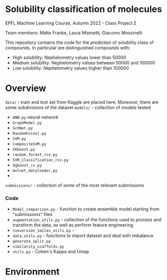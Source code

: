 # Solubility classification of molecules

EPFL Machine Learning Course, Autumn 2022 - Class Project 2

Team members: Malte Franke, Laura Mismetti, Giacomo Mossinelli

This repository contains the code for the prediction of solubility class of compounds. In particular are distinguished compounds with:
- High solubility: Nephelometry values lower than 50000
- Medium solubility: Nephelometry values between 50000 and 100000
- Low solubility: Nephelometry values higher than 100000

# Overview
```data/``` - train and test set from Kaggle are placed here. Moreover, there are some subdivisions of the dataset 
```models/``` - collection of models tested
- ```ANN.py``` neural network
- ```GraphModel.py```
- ```SchNet.py```
- ```RandomForest.py```
- ```SVM.py```
- ```CompositeSVM.py```
- ```XGboost.py```
- ```random_forest_rcv.py```
- ```SVM_Classification_rcv.py```
- ```Xgboost_cv.py```
- ```molnet_dataloader.py```
- 
```submissions/``` - collection of some of the most relevant submissions 

### Code
- ```Model_comparison.py``` - function to create ensemble model starting from "submissions" files
- ```augmentation_utils.py``` - collection of the functions used to process and transform the data, as well as perform feature engineering
- ```conversion_smiles_utils.py``` -  
- ```data_utils.py``` - functions to import dataset and deal with imbalance
- ```generate_split.py```
- ```similarity_scaffolds.py``` 
- ```utils.py``` - Cohen's Kappa and Umap

# Environment
